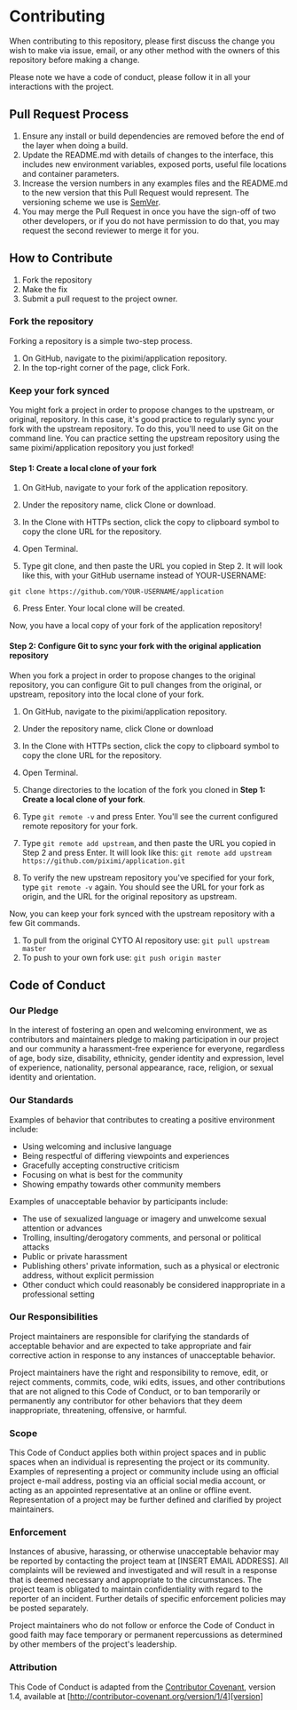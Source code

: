 # Contributing

When contributing to this repository, please first discuss the change you wish to make via issue,
email, or any other method with the owners of this repository before making a change. 

Please note we have a code of conduct, please follow it in all your interactions with the project.

## Pull Request Process

1. Ensure any install or build dependencies are removed before the end of the layer when doing a 
   build.
2. Update the README.md with details of changes to the interface, this includes new environment 
   variables, exposed ports, useful file locations and container parameters.
3. Increase the version numbers in any examples files and the README.md to the new version that this
   Pull Request would represent. The versioning scheme we use is [SemVer](http://semver.org/).
4. You may merge the Pull Request in once you have the sign-off of two other developers, or if you 
   do not have permission to do that, you may request the second reviewer to merge it for you.

## How to Contribute

1. Fork the repository
2. Make the fix 
3. Submit a pull request to the project owner.

### Fork the repository

Forking a repository is a simple two-step process.
1. On GitHub, navigate to the piximi/application repository.
2. In the top-right corner of the page, click Fork.

### Keep your fork synced

You might fork a project in order to propose changes to the upstream, or original, repository. In this case, it's good practice to regularly sync your fork with the upstream repository. To do this, you'll need to use Git on the command line. You can practice setting the upstream repository using the same piximi/application repository you just forked!

#### Step 1: Create a local clone of your fork

1. On GitHub, navigate to your fork of the application repository.

2. Under the repository name, click Clone or download.

3. In the Clone with HTTPs section, click the copy to clipboard symbol to copy the clone URL for the repository.

4. Open Terminal.

5. Type git clone, and then paste the URL you copied in Step 2. It will look like this, with your GitHub username instead of YOUR-USERNAME: 
``` 
git clone https://github.com/YOUR-USERNAME/application
```
6. Press Enter. Your local clone will be created.

Now, you have a local copy of your fork of the application repository!

#### Step 2: Configure Git to sync your fork with the original application repository

When you fork a project in order to propose changes to the original repository, you can configure Git to pull changes from the original, or upstream, repository into the local clone of your fork.

1. On GitHub, navigate to the piximi/application repository.

2. Under the repository name, click Clone or download

3. In the Clone with HTTPs section, click the copy to clipboard symbol to copy the clone URL for the repository.

4. Open Terminal.

5. Change directories to the location of the fork you cloned in **Step 1: Create a local clone of your fork**.

6. Type ``` git remote -v ``` and press Enter. You'll see the current configured remote repository for your fork.

7. Type ``` git remote add upstream ```, and then paste the URL you copied in Step 2 and press Enter. It will look like this:
``` git remote add upstream https://github.com/piximi/application.git ```

8. To verify the new upstream repository you've specified for your fork, type ``` git remote -v ``` again. You should see the URL for your fork as origin, and the URL for the original repository as upstream.

Now, you can keep your fork synced with the upstream repository with a few Git commands. 

1. To pull from the original CYTO AI repository use: ``` git pull upstream master ```
2. To push to your own fork use: ``` git push origin master ```

## Code of Conduct

### Our Pledge

In the interest of fostering an open and welcoming environment, we as
contributors and maintainers pledge to making participation in our project and
our community a harassment-free experience for everyone, regardless of age, body
size, disability, ethnicity, gender identity and expression, level of experience,
nationality, personal appearance, race, religion, or sexual identity and
orientation.

### Our Standards

Examples of behavior that contributes to creating a positive environment
include:

* Using welcoming and inclusive language
* Being respectful of differing viewpoints and experiences
* Gracefully accepting constructive criticism
* Focusing on what is best for the community
* Showing empathy towards other community members

Examples of unacceptable behavior by participants include:

* The use of sexualized language or imagery and unwelcome sexual attention or
advances
* Trolling, insulting/derogatory comments, and personal or political attacks
* Public or private harassment
* Publishing others' private information, such as a physical or electronic
  address, without explicit permission
* Other conduct which could reasonably be considered inappropriate in a
  professional setting

### Our Responsibilities

Project maintainers are responsible for clarifying the standards of acceptable
behavior and are expected to take appropriate and fair corrective action in
response to any instances of unacceptable behavior.

Project maintainers have the right and responsibility to remove, edit, or
reject comments, commits, code, wiki edits, issues, and other contributions
that are not aligned to this Code of Conduct, or to ban temporarily or
permanently any contributor for other behaviors that they deem inappropriate,
threatening, offensive, or harmful.

### Scope

This Code of Conduct applies both within project spaces and in public spaces
when an individual is representing the project or its community. Examples of
representing a project or community include using an official project e-mail
address, posting via an official social media account, or acting as an appointed
representative at an online or offline event. Representation of a project may be
further defined and clarified by project maintainers.

### Enforcement

Instances of abusive, harassing, or otherwise unacceptable behavior may be
reported by contacting the project team at [INSERT EMAIL ADDRESS]. All
complaints will be reviewed and investigated and will result in a response that
is deemed necessary and appropriate to the circumstances. The project team is
obligated to maintain confidentiality with regard to the reporter of an incident.
Further details of specific enforcement policies may be posted separately.

Project maintainers who do not follow or enforce the Code of Conduct in good
faith may face temporary or permanent repercussions as determined by other
members of the project's leadership.

### Attribution

This Code of Conduct is adapted from the [Contributor Covenant][homepage], version 1.4,
available at [http://contributor-covenant.org/version/1/4][version]

[homepage]: http://contributor-covenant.org
[version]: http://contributor-covenant.org/version/1/4/
